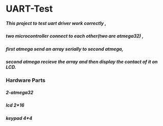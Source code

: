 # UART-Test
##### This project to test uart driver work correctly , 
##### two microcontroller connect to each other(two are atmega32) ,
##### first atmega send an array serially to second atmega,
##### second atmega recieve the array and then display the contact of it on LCD.

### Hardware Parts
##### 2-atmega32
##### lcd 2*16
##### keypad 4*4
